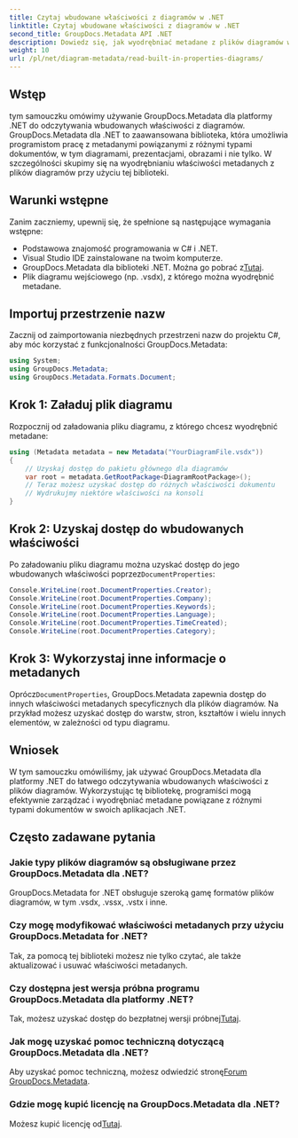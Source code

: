 ```yaml
---
title: Czytaj wbudowane właściwości z diagramów w .NET
linktitle: Czytaj wbudowane właściwości z diagramów w .NET
second_title: GroupDocs.Metadata API .NET
description: Dowiedz się, jak wyodrębniać metadane z plików diagramów w platformie .NET przy użyciu GroupDocs.Metadata. Usprawnij skutecznie zarządzanie dokumentami i ich analizę.
weight: 10
url: /pl/net/diagram-metadata/read-built-in-properties-diagrams/
---
```

## Wstęp
tym samouczku omówimy używanie GroupDocs.Metadata dla platformy .NET do odczytywania wbudowanych właściwości z diagramów. GroupDocs.Metadata dla .NET to zaawansowana biblioteka, która umożliwia programistom pracę z metadanymi powiązanymi z różnymi typami dokumentów, w tym diagramami, prezentacjami, obrazami i nie tylko. W szczególności skupimy się na wyodrębnianiu właściwości metadanych z plików diagramów przy użyciu tej biblioteki.
## Warunki wstępne
Zanim zaczniemy, upewnij się, że spełnione są następujące wymagania wstępne:
- Podstawowa znajomość programowania w C# i .NET.
- Visual Studio IDE zainstalowane na twoim komputerze.
-  GroupDocs.Metadata dla biblioteki .NET. Można go pobrać z[Tutaj](https://releases.groupdocs.com/metadata/net/).
- Plik diagramu wejściowego (np. .vsdx), z którego można wyodrębnić metadane.

## Importuj przestrzenie nazw
Zacznij od zaimportowania niezbędnych przestrzeni nazw do projektu C#, aby móc korzystać z funkcjonalności GroupDocs.Metadata:
```csharp
using System;
using GroupDocs.Metadata;
using GroupDocs.Metadata.Formats.Document;
```
## Krok 1: Załaduj plik diagramu
Rozpocznij od załadowania pliku diagramu, z którego chcesz wyodrębnić metadane:
```csharp
using (Metadata metadata = new Metadata("YourDiagramFile.vsdx"))
{
    // Uzyskaj dostęp do pakietu głównego dla diagramów
    var root = metadata.GetRootPackage<DiagramRootPackage>();
    // Teraz możesz uzyskać dostęp do różnych właściwości dokumentu
    // Wydrukujmy niektóre właściwości na konsoli
}
```
## Krok 2: Uzyskaj dostęp do wbudowanych właściwości
 Po załadowaniu pliku diagramu można uzyskać dostęp do jego wbudowanych właściwości poprzez`DocumentProperties`:
```csharp
Console.WriteLine(root.DocumentProperties.Creator);
Console.WriteLine(root.DocumentProperties.Company);
Console.WriteLine(root.DocumentProperties.Keywords);
Console.WriteLine(root.DocumentProperties.Language);
Console.WriteLine(root.DocumentProperties.TimeCreated);
Console.WriteLine(root.DocumentProperties.Category);
```
## Krok 3: Wykorzystaj inne informacje o metadanych
 Oprócz`DocumentProperties`, GroupDocs.Metadata zapewnia dostęp do innych właściwości metadanych specyficznych dla plików diagramów. Na przykład możesz uzyskać dostęp do warstw, stron, kształtów i wielu innych elementów, w zależności od typu diagramu.

## Wniosek
W tym samouczku omówiliśmy, jak używać GroupDocs.Metadata dla platformy .NET do łatwego odczytywania wbudowanych właściwości z plików diagramów. Wykorzystując tę bibliotekę, programiści mogą efektywnie zarządzać i wyodrębniać metadane powiązane z różnymi typami dokumentów w swoich aplikacjach .NET.

## Często zadawane pytania
### Jakie typy plików diagramów są obsługiwane przez GroupDocs.Metadata dla .NET?
GroupDocs.Metadata for .NET obsługuje szeroką gamę formatów plików diagramów, w tym .vsdx, .vssx, .vstx i inne.
### Czy mogę modyfikować właściwości metadanych przy użyciu GroupDocs.Metadata for .NET?
Tak, za pomocą tej biblioteki możesz nie tylko czytać, ale także aktualizować i usuwać właściwości metadanych.
### Czy dostępna jest wersja próbna programu GroupDocs.Metadata dla platformy .NET?
 Tak, możesz uzyskać dostęp do bezpłatnej wersji próbnej[Tutaj](https://releases.groupdocs.com/).
### Jak mogę uzyskać pomoc techniczną dotyczącą GroupDocs.Metadata dla .NET?
 Aby uzyskać pomoc techniczną, możesz odwiedzić stronę[Forum GroupDocs.Metadata](https://forum.groupdocs.com/c/metadata/14).
### Gdzie mogę kupić licencję na GroupDocs.Metadata dla .NET?
 Możesz kupić licencję od[Tutaj](https://purchase.groupdocs.com/buy).